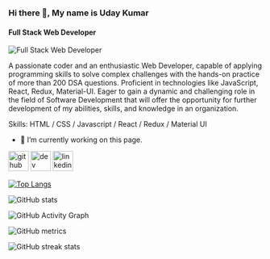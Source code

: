 ### Hi there 👋, My name is Uday Kumar
#### Full Stack Web Developer
![Full Stack Web Developer](https://media-exp1.licdn.com/dms/image/C5616AQEbI9z7H3fl2g/profile-displaybackgroundimage-shrink_200_800/0/1613381467336?e=1632355200&v=beta&t=YqXcUzmVp6yn_D0yhNNt8djxdJWq25bA0OY338LUXpE)

A passionate coder and an enthusiastic Web Developer, capable of applying programming skills to solve complex challenges with the hands-on practice of more than 200 DSA questions. Proficient in technologies like JavaScript, React, Redux, Material-UI. Eager to gain a dynamic and challenging role in the field of Software Development that will offer the opportunity for further development of my abilities, skills, and knowledge in an organization.

Skills: HTML / CSS / Javascript / React / Redux / Material UI 

- 🔭 I’m currently working on this page. 


[<img src='https://cdn.jsdelivr.net/npm/simple-icons@3.0.1/icons/github.svg' alt='github' height='40'>](https://github.com/uudaykuma)  [<img src='https://cdn.jsdelivr.net/npm/simple-icons@3.0.1/icons/hashnode.svg' alt='dev' height='40'>](https://uday97.hashnode.dev/)  [<img src='https://cdn.jsdelivr.net/npm/simple-icons@3.0.1/icons/linkedin.svg' alt='linkedin' height='40'>](https://www.linkedin.com/in/https://www.linkedin.com/in/uday-kumar-97069a121//)  

[![Top Langs](https://github-readme-stats.vercel.app/api/top-langs/?username=uudaykuma)](https://github.com/anuraghazra/github-readme-stats)

![GitHub stats](https://github-readme-stats.vercel.app/api?username=uudaykuma&show_icons=true&count_private=true)  

![GitHub Activity Graph](https://activity-graph.herokuapp.com/graph?username=uudaykuma)  

![GitHub metrics](https://metrics.lecoq.io/uudaykuma)  

![GitHub streak stats](https://github-readme-streak-stats.herokuapp.com/?user=uudaykuma)  

